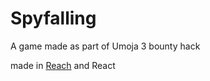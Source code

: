 # Spyfalling

A game made as part of Umoja 3 bounty hack

made in [Reach](https://reach.sh) and React

